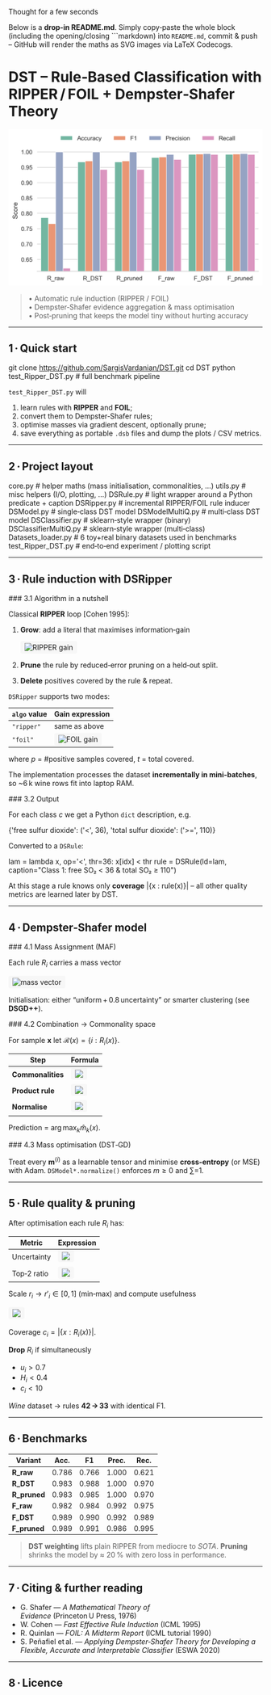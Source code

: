 Thought for a few seconds


Below is a **drop‑in README.md**.
Simply copy‑paste the whole block (including the opening/closing \`\`\`markdown) into `README.md`, commit & push – GitHub will render the maths as SVG images via LaTeX Codecogs.


# DST – Rule‑Based Classification with RIPPER / FOIL + Dempster‑Shafer Theory

<p align="center">
  <img src="Common_code/benchmark_dataset6.png" width="600">
</p>

> • Automatic rule induction (RIPPER / FOIL)  
> • Dempster‑Shafer evidence aggregation & mass optimisation  
> • Post‑pruning that keeps the model tiny without hurting accuracy  

---

## 1 · Quick start

git clone https://github.com/SargisVardanian/DST.git
cd DST
python test_Ripper_DST.py          # full benchmark pipeline

`test_Ripper_DST.py` will

1. learn rules with **RIPPER** and **FOIL**;
2. convert them to Dempster‑Shafer rules;
3. optimise masses via gradient descent, optionally prune;
4. save everything as portable `.dsb` files and dump the plots / CSV metrics.

---

## 2 · Project layout

core.py                   # helper maths (mass initialisation, commonalities, …)
utils.py                  # misc helpers (I/O, plotting, …)
DSRule.py                 # light wrapper around a Python predicate + caption
DSRipper.py               # incremental RIPPER/FOIL rule inducer
DSModel.py                # single‑class  DST model
DSModelMultiQ.py          # multi‑class   DST model
DSClassifier.py           # sklearn‑style wrapper (binary)
DSClassifierMultiQ.py     # sklearn‑style wrapper (multi‑class)
Datasets_loader.py        # 6 toy+real binary datasets used in benchmarks
test_Ripper_DST.py        # end‑to‑end experiment / plotting script


---

## 3 · Rule induction with **DSRipper**

\### 3.1 Algorithm in a nutshell

Classical **RIPPER** loop \[Cohen 1995]:

1. **Grow**: add a literal that maximises information‑gain

   <img src="https://latex.codecogs.com/svg.image?\mathrm{Gain}(r)=p_{\text{new}}\Bigl(\log_2\frac{p_{\text{new}}}{p_{\text{new}}+n_{\text{new}}}-\log_2\frac{p_{\text{old}}}{p_{\text{old}}+n_{\text{old}}}\Bigr)" style="background:#f7f7f7;padding:4px 8px;border-radius:4px;" alt="RIPPER gain"/>

2. **Prune** the rule by reduced‑error pruning on a held‑out split.

3. **Delete** positives covered by the rule & repeat.

`DSRipper` supports two modes:

| `algo` value | Gain expression                                                                                                                                                                 |
| ------------ | ------------------------------------------------------------------------------------------------------------------------------------------------------------------------------- |
| `"ripper"`   | same as above                                                                                                                                                                   |
| `"foil"`     | <img  style="background-color:#f7f7f7; padding:4px 8px; border-radius:4px;"  src="https://latex.codecogs.com/svg.image?\mathrm{FOILGain}=p\bigl(\log_2t'-\log_2t\bigr)" style="background:#f7f7f7;padding:4px 8px;border-radius:4px;" alt="FOIL gain"/> |

where *p* = #positive samples covered, *t* = total covered.

The implementation processes the dataset **incrementally in mini‑batches**, so \~6 k wine rows fit into laptop RAM.

\### 3.2 Output

For each class *c* we get a Python `dict` description, e.g.


{'free sulfur dioxide': ('<', 36),
 'total sulfur dioxide': ('>=', 110)}

Converted to a `DSRule`:


lam  = lambda x, op='<', thr=36: x[idx] < thr
rule = DSRule(ld=lam,
              caption="Class 1: free SO₂ < 36 & total SO₂ ≥ 110")

At this stage a rule knows only **coverage** |{x : rule(x)}| – all other quality metrics are learned later by DST.

---

## 4 · Dempster‑Shafer model

\### 4.1 Mass Assignment (MAF)

Each rule $R_i$ carries a mass vector

<img
    style="background-color:#f7f7f7; padding:4px 8px; border-radius:4px;"
    src="https://latex.codecogs.com/svg.image?m^{(i)}=(m_1^{(i)},\dots,m_K^{(i)},m_{\mathrm{unc}}^{(i)}),\;\sum_{j=1}^Km_j^{(i)}+m_{\mathrm{unc}}^{(i)}=1" style="background:#f7f7f7;padding:4px 8px;border-radius:4px;" alt="mass vector"/>

Initialisation: either “uniform + 0.8 uncertainty” or smarter clustering (see **DSGD++**).

\### 4.2 Combination → Commonality space

For sample **x** let $\mathcal R(x)=\{i:R_i(x)\}$.

| Step              | Formula                                                                                                                                                                                            |
| ----------------- | -------------------------------------------------------------------------------------------------------------------------------------------------------------------------------------------------- |
| **Commonalities** | <img src="https://latex.codecogs.com/svg.image?q_k^{(i)}=m_k^{(i)}+m_{\mathrm{unc}}^{(i)},\;\forall k" style="background:#f7f7f7;padding:4px 8px;border-radius:4px;"/>  |                                   |
| **Product rule**  | <img src="https://latex.codecogs.com/svg.image?q_k(x)=\prod_{i\in\mathcal{R}(x)}q_k^{(i)}" style="background:#f7f7f7;padding:4px 8px;border-radius:4px;"/>                                         |
| **Normalise**     | <img src="https://latex.codecogs.com/svg.image?\hat{m}_k(x)=\frac{q_k(x)}{\sum_{\ell=1}^Kq_\ell(x)},\;\hat{m}_{\mathrm{unc}}(x)=0" style="background:#f7f7f7;padding:4px 8px;border-radius:4px;"/> |

Prediction = $\arg\max_k\hat{m}_k(x)$.

\### 4.3 Mass optimisation (DST‑GD)

Treat every $\mathbf m^{(i)}$ as a learnable tensor and minimise **cross‑entropy** (or MSE) with Adam.
`DSModel*.normalize()` enforces $m\ge0$ and ∑=1.

---

## 5 · Rule quality & pruning

After optimisation each rule $R_i$ has:

| Metric      | Expression                                                                                                                                                                        |
| ----------- | --------------------------------------------------------------------------------------------------------------------------------------------------------------------------------- |
| Uncertainty | <img src="https://latex.codecogs.com/svg.image?u_i=m_{\mathrm{unc}}^{(i)}" style="background:#f7f7f7;padding:4px 8px;border-radius:4px;"/>                                        |
| Top‑2 ratio | <img src="https://latex.codecogs.com/svg.image?r_i=\dfrac{\max_j\,m_j^{(i)}}{\text{2nd-largest }m^{(i)}+10^{-3}}" style="background:#f7f7f7;padding:4px 8px;border-radius:4px;"/> |

Scale $r_i\to r'_i\in[0,1]$ (min‑max) and compute usefulness

<img src="https://latex.codecogs.com/svg.image?H_i=\frac{2(1-u_i)\,r'_i}{(1-u_i)+r'_i}" style="background:#f7f7f7;padding:4px 8px;border-radius:4px;"/>

Coverage $c_i=|\{x:R_i(x)\}|$.

**Drop** $R_i$ if simultaneously

* $u_i>0.7$
* $H_i<0.4$
* $c_i<10$

*Wine* dataset → rules **42 → 33** with identical F1.

---

## 6 · Benchmarks

| Variant       | Acc.  | F1    | Prec. | Rec.  |
| ------------- | ----- | ----- | ----- | ----- |
| **R\_raw**    | 0.786 | 0.766 | 1.000 | 0.621 |
| **R\_DST**    | 0.983 | 0.988 | 1.000 | 0.970 |
| **R\_pruned** | 0.983 | 0.985 | 1.000 | 0.970 |
| **F\_raw**    | 0.982 | 0.984 | 0.992 | 0.975 |
| **F\_DST**    | 0.989 | 0.990 | 0.992 | 0.989 |
| **F\_pruned** | 0.989 | 0.991 | 0.986 | 0.995 |

> **DST weighting** lifts plain RIPPER from mediocre to *SOTA*.
> **Pruning** shrinks the model by ≈ 20 % with zero loss in performance.

---

## 7 · Citing & further reading

* G. Shafer — *A Mathematical Theory of Evidence* (Princeton U Press, 1976)
* W. Cohen — *Fast Effective Rule Induction* (ICML 1995)
* R. Quinlan — *FOIL: A Midterm Report* (ICML tutorial 1990)
* S. Peñafiel et al. — *Applying Dempster‑Shafer Theory for Developing a Flexible, Accurate and Interpretable Classifier* (ESWA 2020)

---

## 8 · Licence

